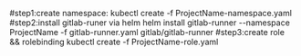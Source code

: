 #step1:create namespace:
kubectl create -f ProjectName-namespace.yaml
#step2:install gitlab-runer via helm 
helm install gitlab-runner --namespace ProjectName -f gitlab-runner.yaml gitlab/gitlab-runner
#step3:create role && rolebinding
kubectl create -f ProjectName-role.yaml
